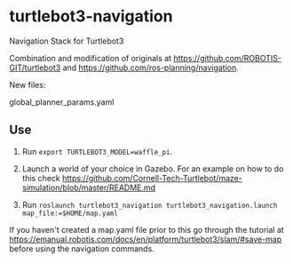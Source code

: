 # turtlebot3-navigation
Navigation Stack for Turtlebot3

Combination and modification of originals at https://github.com/ROBOTIS-GIT/turtlebot3 and https://github.com/ros-planning/navigation.

New files: 

global_planner_params.yaml


## Use

1. Run  ```export TURTLEBOT3_MODEL=waffle_pi```.

2. Launch a world of your choice in Gazebo. For an example on how to do this check https://github.com/Cornell-Tech-Turtlebot/maze-simulation/blob/master/README.md

3. Run ```roslaunch turtlebot3_navigation turtlebot3_navigation.launch map_file:=$HOME/map.yaml```

If you haven't created a map.yaml file prior to this go through the tutorial at https://emanual.robotis.com/docs/en/platform/turtlebot3/slam/#save-map before using the navigation commands.
